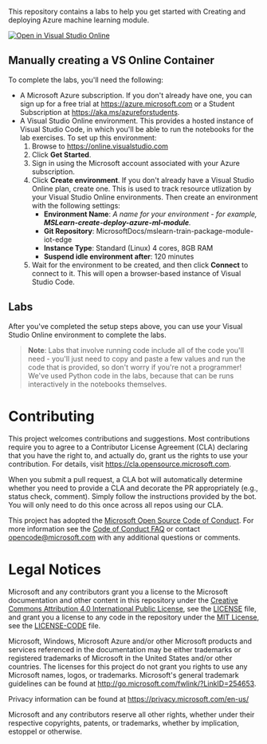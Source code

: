 This repository contains a labs to help you get started with Creating and deploying Azure machine learning module.

[![Open in Visual Studio Online](https://img.shields.io/endpoint?style=social&url=https%3A%2F%2Faka.ms%2Fvso-badge)](https://online.visualstudio.com/environments/new?name=MSLearn-create-deploy-azure-ml-module&repo=MicrosoftDocs/mslearn-train-package-module-iot-edge)

## Manually creating a VS Online Container

To complete the labs, you'll need the following:

- A Microsoft Azure subscription. If you don't already have one, you can sign up for a free trial at <a href ='https://azure.microsoft.com' target='_blank'>https://azure.microsoft.com</a> or a Student Subscription at <a href ='https://aks.ms/azureforstudents' target='_blank'>https://aka.ms/azureforstudents</a>.
- A Visual Studio Online environment. This provides a hosted instance of Visual Studio Code, in which you'll be able to run the notebooks for the lab exercises. To set up this environment:
    1. Browse to <a href ='https://online.visualstudio.com' target='_blank'>https://online.visualstudio.com</a>
    2. Click **Get Started**.
    3. Sign in using the Microsoft account associated with your Azure subscription.
    4. Click **Create environment**. If you don't already have a Visual Studio Online plan, create one. This is used to track resource utlization by your Visual Studio Online environments. Then create an environment with the following settings:
        - **Environment Name**: *A name for your environment - for example, **MSLearn-create-deploy-azure-ml-module**.*
        - **Git Repository**: MicrosoftDocs/mslearn-train-package-module-iot-edge
        - **Instance Type**: Standard (Linux) 4 cores, 8GB RAM
        - **Suspend idle environment after**: 120 minutes
    5. Wait for the environment to be created, and then click **Connect** to connect to it. This will open a browser-based instance of Visual Studio Code.

## Labs

After you've completed the setup steps above, you can use your Visual Studio Online environment to complete the labs.


> **Note**: Labs that involve running code include all of the code you'll need - you'll just need to copy and paste a few values and run the code that is provided, so don't worry if you're not a programmer! We've used Python code in the labs, because that can be runs interactively in the notebooks themselves.

# Contributing

This project welcomes contributions and suggestions.  Most contributions require you to agree to a
Contributor License Agreement (CLA) declaring that you have the right to, and actually do, grant us
the rights to use your contribution. For details, visit https://cla.opensource.microsoft.com.

When you submit a pull request, a CLA bot will automatically determine whether you need to provide
a CLA and decorate the PR appropriately (e.g., status check, comment). Simply follow the instructions
provided by the bot. You will only need to do this once across all repos using our CLA.

This project has adopted the [Microsoft Open Source Code of Conduct](https://opensource.microsoft.com/codeofconduct/).
For more information see the [Code of Conduct FAQ](https://opensource.microsoft.com/codeofconduct/faq/) or
contact [opencode@microsoft.com](mailto:opencode@microsoft.com) with any additional questions or comments.

# Legal Notices

Microsoft and any contributors grant you a license to the Microsoft documentation and other content
in this repository under the [Creative Commons Attribution 4.0 International Public License](https://creativecommons.org/licenses/by/4.0/legalcode),
see the [LICENSE](LICENSE) file, and grant you a license to any code in the repository under the [MIT License](https://opensource.org/licenses/MIT), see the
[LICENSE-CODE](LICENSE-CODE) file.

Microsoft, Windows, Microsoft Azure and/or other Microsoft products and services referenced in the documentation
may be either trademarks or registered trademarks of Microsoft in the United States and/or other countries.
The licenses for this project do not grant you rights to use any Microsoft names, logos, or trademarks.
Microsoft's general trademark guidelines can be found at http://go.microsoft.com/fwlink/?LinkID=254653.

Privacy information can be found at https://privacy.microsoft.com/en-us/

Microsoft and any contributors reserve all other rights, whether under their respective copyrights, patents,
or trademarks, whether by implication, estoppel or otherwise.
